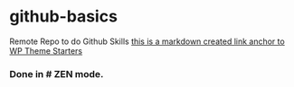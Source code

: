 # github-basics
Remote Repo to do Github Skills
[this is a markdown created link anchor to WP Theme Starters](http://www.hongkiat.com/blog/starter-wordpress-themes/)
### Done in # ZEN mode.
